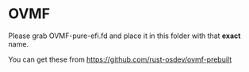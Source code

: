 # OVMF
Please grab OVMF-pure-efi.fd and place it in this folder with that **exact** name.

You can get these from https://github.com/rust-osdev/ovmf-prebuilt